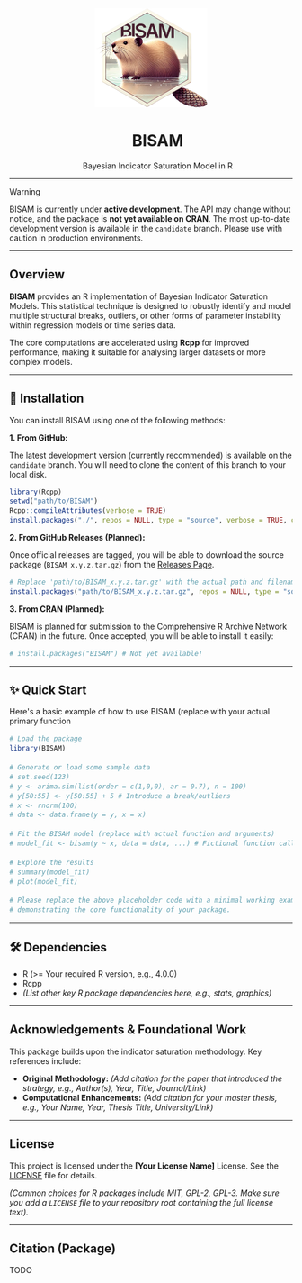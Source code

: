 <div align="center">
  <img src="img/logo.png" alt="BISAM Logo" width="200"/>

<div id="user-content-toc">
    <ul align="center" style="list-style: none; margin-bottom: 0;">
        <summary>
        <h1>BISAM</h1>
        <p>Bayesian Indicator Saturation Model in R</p>
        </summary>
    </ul>
</div>

---

  <!-- <a href="https://github.com/Avriox/BISAM">
    <img src="https://img.shields.io/badge/Status-Under%20Development-orange.svg" alt="Development Status"/>
  </a>
  <a href="https://github.com/Avriox/BISAM/actions/workflows/R-CMD-check.yaml">
    <img src="https://github.com/Avriox/BISAM/actions/workflows/R-CMD-check.yaml/badge.svg?branch=candidate" alt="R CMD Check Status"/>
  </a>
  <a href="https://cran.r-project.org/package=BISAM">
    <img src="https://www.r-pkg.org/badges/version/BISAM" alt="CRAN Status"/>
  </a>
  <a href="LICENSE"> <img src="https://img.shields.io/badge/License-MIT-yellow.svg" alt="License: MIT"/> </a>
  <img src="https://img.shields.io/badge/Depends-Rcpp-blue.svg" alt="Depends Rcpp"/> -->
</div>

> [!WARNING]
> BISAM is currently under **active development**. The API may change without notice, and the package is **not yet available on CRAN**. The most up-to-date development version is available in the `candidate` branch. Please use with caution in production environments.

---

## Overview

**BISAM** provides an R implementation of Bayesian Indicator Saturation Models. This statistical technique is designed to robustly identify and model multiple structural breaks, outliers, or other forms of parameter instability within regression models or time series data.

The core computations are accelerated using **Rcpp** for improved performance, making it suitable for analysing larger datasets or more complex models.

---

## 🚀 Installation

You can install BISAM using one of the following methods:

**1. From GitHub:**

The latest development version (currently recommended) is available on the `candidate` branch. You will need to clone the content of this branch to your local disk.

```R
library(Rcpp)
setwd("path/to/BISAM")
Rcpp::compileAttributes(verbose = TRUE)
install.packages("./", repos = NULL, type = "source", verbose = TRUE, clean=TRUE)
```

**2. From GitHub Releases (Planned):**

Once official releases are tagged, you will be able to download the source package (`BISAM_x.y.z.tar.gz`) from the [Releases Page](https://github.com/Avriox/BISAM/releases).

```R
# Replace 'path/to/BISAM_x.y.z.tar.gz' with the actual path and filename
install.packages("path/to/BISAM_x.y.z.tar.gz", repos = NULL, type = "source")
```

**3. From CRAN (Planned):**

BISAM is planned for submission to the Comprehensive R Archive Network (CRAN) in the future. Once accepted, you will be able to install it easily:

```R
# install.packages("BISAM") # Not yet available!
```

---

## ✨ Quick Start

Here's a basic example of how to use BISAM (replace with your actual primary function 

```R
# Load the package
library(BISAM)

# Generate or load some sample data
# set.seed(123)
# y <- arima.sim(list(order = c(1,0,0), ar = 0.7), n = 100)
# y[50:55] <- y[50:55] + 5 # Introduce a break/outliers
# x <- rnorm(100)
# data <- data.frame(y = y, x = x)

# Fit the BISAM model (replace with actual function and arguments)
# model_fit <- bisam(y ~ x, data = data, ...) # Fictional function call

# Explore the results
# summary(model_fit)
# plot(model_fit)

# Please replace the above placeholder code with a minimal working example
# demonstrating the core functionality of your package.
```

---

## 🛠️ Dependencies

* R (>= Your required R version, e.g., 4.0.0)
* Rcpp
* *(List other key R package dependencies here, e.g., stats, graphics)*

---

## Acknowledgements & Foundational Work

This package builds upon the indicator saturation methodology. Key references include:

* **Original Methodology:** *(Add citation for the paper that introduced the strategy, e.g., Author(s), Year, Title, Journal/Link)*
* **Computational Enhancements:** *(Add citation for your master thesis, e.g., Your Name, Year, Thesis Title, University/Link)*

---

## License

This project is licensed under the **[Your License Name]** License. See the [LICENSE](LICENSE) file for details.

*(Common choices for R packages include MIT, GPL-2, GPL-3. Make sure you add a `LICENSE` file to your repository root containing the full license text).*

---

## Citation (Package)

TODO
